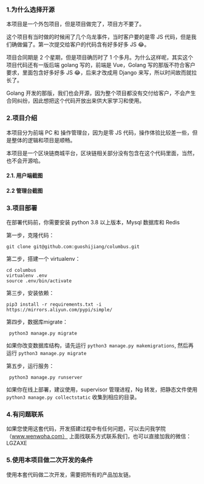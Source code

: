 ### 1.为什么选择开源

本项目是一个外包项目，但是项目做完了，项目方不要了。

这个项目有当时做的时候闹了几个乌龙事件，当时客户要的是零 JS 代码，但是我们确做偏了。第一次提交给客户的代码含有好多好多 JS 😂。

项目合同期是 2 个星期，但是项目确历时了 1 个多月。为什么这样呢，其实这个项目代码还有一版后端 golang 写的，前端是 Vue，Golang 写的那版不符合客户要求，里面包含好多好多 JS 😂，后来才改成用 Django 来写，所以时间故而就拉长了。

Golang 开发的那版，我们也会开源，因为整个项目都没有交付给客户，不会产生合同纠纷，因此想把这个代码开放出来供大家学习和使用。

### 2.项目介绍

本项目分为前端 PC 和 操作管理台，因为是零 JS 代码，操作体验比较差一些，但是整体的逻辑和项目是顺畅。

本项目是一个区块链商城平台，区块链相关部分没有包含在这个代码里面，当然，也不会开源哈。

#### 2.1. 用户端截图

#### 2.2 管理台截图

### 3.项目部署

在部署代码前，你需要安装 python 3.8 以上版本，Mysql 数据库和 Redis

第一步，克隆代码：
```buildoutcfg
git clone git@github.com:guoshijiang/columbus.git
```

第二步，搭建一个 virtualenv：
```buildoutcfg
cd columbus
virtualenv .env
source .env/bin/activate
```

第三步，安装依赖：
```buildoutcfg
pip3 install -r requirements.txt -i https://mirrors.aliyun.com/pypi/simple/
```

第四步，数据库migrate：
```buildoutcfg
 python3 manage.py migrate
```
如果你改变数据库结构，请先运行 `python3 manage.py makemigrations`, 然后再运行 `python3 manage.py migrate`

第五步，运行服务：
```buildoutcfg
 python3 manage.py runserver
```

如果你在线上部署，建议使用，supervisor 管理进程，Ng 转发，把静态文件使用 `python3 manage.py collectstatic` 收集到相应的目录。

### 4.有问题联系

如果您使用这套代码，开发搭建过程中有任何问题，可以去问我学院（www.wenwoha.com） 上面找联系方式联系我们，也可以直接加我的微信：LGZAXE


### 5.使用本项目做二次开发的条件

使用本套代码做二次开发，需要把所有的产品加友链。


